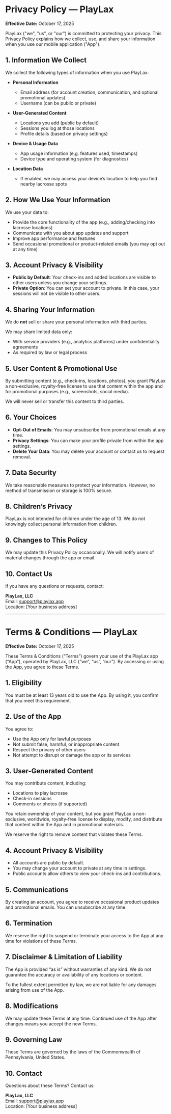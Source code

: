 # Privacy Policy — PlayLax

**Effective Date:** October 17, 2025

PlayLax ("we", "us", or "our") is committed to protecting your privacy. This Privacy Policy explains how we collect, use, and share your information when you use our mobile application ("App").

## 1. Information We Collect

We collect the following types of information when you use PlayLax:

- **Personal Information**
  - Email address (for account creation, communication, and optional promotional updates)
  - Username (can be public or private)

- **User-Generated Content**
  - Locations you add (public by default)
  - Sessions you log at those locations
  - Profile details (based on privacy settings)

- **Device & Usage Data**
  - App usage information (e.g. features used, timestamps)
  - Device type and operating system (for diagnostics)

- **Location Data**
  - If enabled, we may access your device’s location to help you find nearby lacrosse spots

## 2. How We Use Your Information

We use your data to:

- Provide the core functionality of the app (e.g., adding/checking into lacrosse locations)
- Communicate with you about app updates and support
- Improve app performance and features
- Send occasional promotional or product-related emails (you may opt out at any time)

## 3. Account Privacy & Visibility

- **Public by Default**: Your check-ins and added locations are visible to other users unless you change your settings.
- **Private Option**: You can set your account to private. In this case, your sessions will not be visible to other users.

## 4. Sharing Your Information

We do **not** sell or share your personal information with third parties.

We may share limited data only:
- With service providers (e.g., analytics platforms) under confidentiality agreements
- As required by law or legal process

## 5. User Content & Promotional Use

By submitting content (e.g., check-ins, locations, photos), you grant PlayLax a non-exclusive, royalty-free license to use that content within the app and for promotional purposes (e.g., screenshots, social media).

We will never sell or transfer this content to third parties.

## 6. Your Choices

- **Opt-Out of Emails**: You may unsubscribe from promotional emails at any time.
- **Privacy Settings**: You can make your profile private from within the app settings.
- **Delete Your Data**: You may delete your account or contact us to request removal.

## 7. Data Security

We take reasonable measures to protect your information. However, no method of transmission or storage is 100% secure.

## 8. Children’s Privacy

PlayLax is not intended for children under the age of 13. We do not knowingly collect personal information from children.

## 9. Changes to This Policy

We may update this Privacy Policy occasionally. We will notify users of material changes through the app or email.

## 10. Contact Us

If you have any questions or requests, contact:

**PlayLax, LLC**  
Email: support@playlax.app  
Location: [Your business address]

---

# Terms & Conditions — PlayLax

**Effective Date:** October 17, 2025

These Terms & Conditions (“Terms”) govern your use of the PlayLax app (“App”), operated by PlayLax, LLC (“we”, “us”, “our”). By accessing or using the App, you agree to these Terms.

## 1. Eligibility

You must be at least 13 years old to use the App. By using it, you confirm that you meet this requirement.

## 2. Use of the App

You agree to:

- Use the App only for lawful purposes
- Not submit false, harmful, or inappropriate content
- Respect the privacy of other users
- Not attempt to disrupt or damage the app or its services

## 3. User-Generated Content

You may contribute content, including:

- Locations to play lacrosse
- Check-in sessions
- Comments or photos (if supported)

You retain ownership of your content, but you grant PlayLax a non-exclusive, worldwide, royalty-free license to display, modify, and distribute that content within the App and in promotional materials.

We reserve the right to remove content that violates these Terms.

## 4. Account Privacy & Visibility

- All accounts are public by default.
- You may change your account to private at any time in settings.
- Public accounts allow others to view your check-ins and contributions.

## 5. Communications

By creating an account, you agree to receive occasional product updates and promotional emails. You can unsubscribe at any time.

## 6. Termination

We reserve the right to suspend or terminate your access to the App at any time for violations of these Terms.

## 7. Disclaimer & Limitation of Liability

The App is provided “as is” without warranties of any kind. We do not guarantee the accuracy or availability of any locations or content.

To the fullest extent permitted by law, we are not liable for any damages arising from use of the App.

## 8. Modifications

We may update these Terms at any time. Continued use of the App after changes means you accept the new Terms.

## 9. Governing Law

These Terms are governed by the laws of the Commonwealth of Pennsylvania, United States.

## 10. Contact

Questions about these Terms? Contact us:

**PlayLax, LLC**  
Email: support@playlax.app  
Location: [Your business address]

